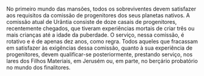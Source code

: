 ﻿No primeiro mundo das mansões, todos os sobreviventes devem satisfazer aos requisitos da comissão de progenitores dos seus planetas nativos. A comissão atual de Urântia consiste de doze casais de progenitores, recentemente chegados, que tiveram experiências mortais de criar três ou mais crianças até a idade da puberdade. O serviço, nessa comissão, é rotativo e é de apenas dez anos, como regra. Todos aqueles que fracassam em satisfazer às exigências dessa comissão, quanto à sua experiência de progenitores, devem qualificar-se posteriormente, prestando serviço, nos lares dos Filhos Materiais, em Jerusém ou, em parte, no berçário probatório no mundo dos finalitores.